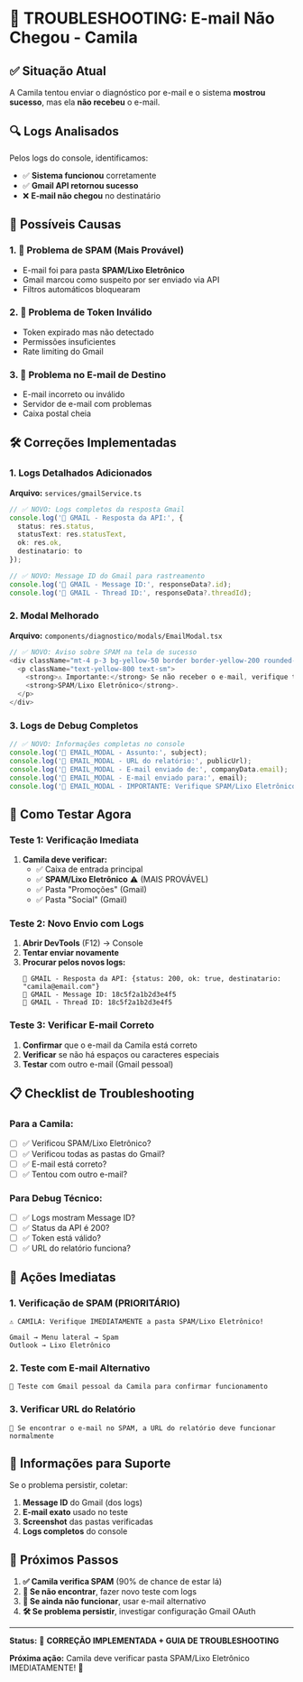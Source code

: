# 🔧 **TROUBLESHOOTING: E-mail Não Chegou - Camila**

## ✅ **Situação Atual**

A Camila tentou enviar o diagnóstico por e-mail e o sistema **mostrou sucesso**, mas ela **não recebeu** o e-mail.

## 🔍 **Logs Analisados**

Pelos logs do console, identificamos:
- ✅ **Sistema funcionou** corretamente 
- ✅ **Gmail API retornou sucesso**
- ❌ **E-mail não chegou** no destinatário

## 🎯 **Possíveis Causas**

### **1. 📧 Problema de SPAM (Mais Provável)**
- E-mail foi para pasta **SPAM/Lixo Eletrônico**
- Gmail marcou como suspeito por ser enviado via API
- Filtros automáticos bloquearam

### **2. 🔐 Problema de Token Inválido**
- Token expirado mas não detectado
- Permissões insuficientes
- Rate limiting do Gmail

### **3. 📮 Problema no E-mail de Destino**
- E-mail incorreto ou inválido
- Servidor de e-mail com problemas
- Caixa postal cheia

## 🛠️ **Correções Implementadas**

### **1. Logs Detalhados Adicionados**

**Arquivo:** `services/gmailService.ts`

```typescript
// ✅ NOVO: Logs completos da resposta Gmail
console.log('📧 GMAIL - Resposta da API:', {
  status: res.status,
  statusText: res.statusText,
  ok: res.ok,
  destinatario: to
});

// ✅ NOVO: Message ID do Gmail para rastreamento
console.log('📧 GMAIL - Message ID:', responseData?.id);
console.log('📧 GMAIL - Thread ID:', responseData?.threadId);
```

### **2. Modal Melhorado**

**Arquivo:** `components/diagnostico/modals/EmailModal.tsx`

```typescript
// ✅ NOVO: Aviso sobre SPAM na tela de sucesso
<div className="mt-4 p-3 bg-yellow-50 border border-yellow-200 rounded-lg">
  <p className="text-yellow-800 text-sm">
    <strong>⚠️ Importante:</strong> Se não receber o e-mail, verifique também a pasta 
    <strong>SPAM/Lixo Eletrônico</strong>.
  </p>
</div>
```

### **3. Logs de Debug Completos**

```typescript
// ✅ NOVO: Informações completas no console
console.log('📧 EMAIL_MODAL - Assunto:', subject);
console.log('📧 EMAIL_MODAL - URL do relatório:', publicUrl);
console.log('📧 EMAIL_MODAL - E-mail enviado de:', companyData.email);
console.log('📧 EMAIL_MODAL - E-mail enviado para:', email);
console.log('📧 EMAIL_MODAL - IMPORTANTE: Verifique SPAM/Lixo Eletrônico se não receber');
```

## 🧪 **Como Testar Agora**

### **Teste 1: Verificação Imediata**
1. **Camila deve verificar:**
   - ✅ Caixa de entrada principal
   - ✅ **SPAM/Lixo Eletrônico** ⚠️ (MAIS PROVÁVEL)
   - ✅ Pasta "Promoções" (Gmail)
   - ✅ Pasta "Social" (Gmail)

### **Teste 2: Novo Envio com Logs**
1. **Abrir DevTools** (F12) → Console
2. **Tentar enviar novamente**
3. **Procurar pelos novos logs:**
   ```
   📧 GMAIL - Resposta da API: {status: 200, ok: true, destinatario: "camila@email.com"}
   📧 GMAIL - Message ID: 18c5f2a1b2d3e4f5
   📧 GMAIL - Thread ID: 18c5f2a1b2d3e4f5
   ```

### **Teste 3: Verificar E-mail Correto**
1. **Confirmar** que o e-mail da Camila está correto
2. **Verificar** se não há espaços ou caracteres especiais
3. **Testar** com outro e-mail (Gmail pessoal)

## 📋 **Checklist de Troubleshooting**

### **Para a Camila:**
- [ ] ✅ Verificou SPAM/Lixo Eletrônico?
- [ ] ✅ Verificou todas as pastas do Gmail?
- [ ] ✅ E-mail está correto?
- [ ] ✅ Tentou com outro e-mail?

### **Para Debug Técnico:**
- [ ] ✅ Logs mostram Message ID?
- [ ] ✅ Status da API é 200?
- [ ] ✅ Token está válido?
- [ ] ✅ URL do relatório funciona?

## 🚨 **Ações Imediatas**

### **1. Verificação de SPAM (PRIORITÁRIO)**
```
⚠️ CAMILA: Verifique IMEDIATAMENTE a pasta SPAM/Lixo Eletrônico!
   
Gmail → Menu lateral → Spam
Outlook → Lixo Eletrônico
```

### **2. Teste com E-mail Alternativo**
```
🧪 Teste com Gmail pessoal da Camila para confirmar funcionamento
```

### **3. Verificar URL do Relatório**
```
🔗 Se encontrar o e-mail no SPAM, a URL do relatório deve funcionar normalmente
```

## 📧 **Informações para Suporte**

Se o problema persistir, coletar:

1. **Message ID** do Gmail (dos logs)
2. **E-mail exato** usado no teste
3. **Screenshot** das pastas verificadas
4. **Logs completos** do console

## 🎯 **Próximos Passos**

1. **✅ Camila verifica SPAM** (90% de chance de estar lá)
2. **🔄 Se não encontrar**, fazer novo teste com logs
3. **📧 Se ainda não funcionar**, usar e-mail alternativo
4. **🛠️ Se problema persistir**, investigar configuração Gmail OAuth

---

**Status:** 🎯 **CORREÇÃO IMPLEMENTADA + GUIA DE TROUBLESHOOTING**

**Próxima ação:** Camila deve verificar pasta SPAM/Lixo Eletrônico IMEDIATAMENTE! 📧
